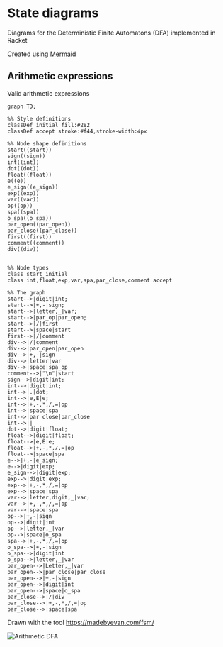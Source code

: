 # State diagrams

Diagrams for the Deterministic Finite Automatons (DFA) implemented in Racket

Created using [Mermaid](https://mermaid.js.org/syntax/flowchart.html)


## Arithmetic expressions

Valid arithmetic expressions

```mermaid
graph TD;

%% Style definitions
classDef initial fill:#282
classDef accept stroke:#f44,stroke-width:4px

%% Node shape definitions
start((start))
sign((sign))
int((int))
dot((dot))
float((float))
e((e))
e_sign((e_sign))
exp((exp))
var((var))
op((op))
spa((spa))
o_spa((o_spa))
par_open((par_open))
par_close((par_close))
first((first))
comment((comment))
div((div))


%% Node types
class start initial
class int,float,exp,var,spa,par_close,comment accept

%% The graph
start-->|digit|int;
start-->|+,-|sign;
start-->|letter,_|var;
start-->|par_op|par_open;
start-->|/|first
start-->|space|start
first-->|/|comment
div-->|/|comment
div-->|par_open|par_open
div-->|+,-|sign
div-->|letter|var
div-->|space|spa_op
comment-->|"\n"|start
sign-->|digit|int;
int-->|digit|int;
int-->|.|dot;
int-->|e,E|e;
int-->|+,-,*,/,=|op
int-->|space|spa
int-->|par close|par_close
int-->||
dot-->|digit|float;
float-->|digit|float;
float-->|e,E|e;
float-->|+,-,*,/,=|op
float-->|space|spa
e-->|+,-|e_sign;
e-->|digit|exp;
e_sign-->|digit|exp;
exp-->|digit|exp;
exp-->|+,-,*,/,=|op
exp-->|space|spa
var-->|letter,digit,_|var;
var-->|+,-,*,/,=|op
var-->|space|spa
op-->|+,-|sign
op-->|digit|int
op-->|letter,_|var
op-->|space|o_spa
spa-->|+,-,*,/,=|op
o_spa-->|+,-|sign
o_spa-->|digit|int
o_spa-->|letter,_|var
par_open-->|Letter,_|var
par_open-->|par close|par_close
par_open-->|+,-|sign
par_open-->|digit|int
par_open-->|space|o_spa
par_close-->|/|div
par_close-->|+,-,*,/,=|op
par_close-->|space|spa
```

Drawn with the tool https://madebyevan.com/fsm/

![Arithmetic DFA](arithmetic_dfa.png)
